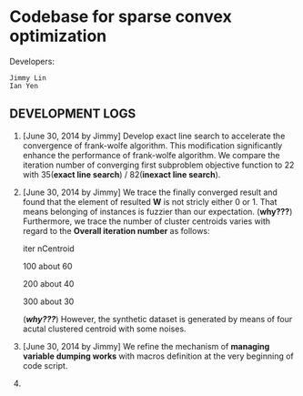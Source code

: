Codebase for sparse convex optimization
=======================

Developers:

    Jimmy Lin
    Ian Yen 

DEVELOPMENT LOGS
---------------

1. [June 30, 2014 by Jimmy] Develop exact line search to accelerate the convergence of
   frank-wolfe algorithm. This modification significantly enhance the
   performance of frank-wolfe algorithm. We compare the iteration number of
   converging first subproblem objective function to 22 with 35(**exact line search**) / 82(**inexact line search**). 
   
2. [June 30, 2014 by Jimmy] We trace the finally converged result and found that the
   element of resulted **W** is not stricly either 0 or 1. That means
   belonging of instances is fuzzier than our expectation. (**why???**) Furthermore, we
   trace the number of cluster centroids varies with regard to the **Overall
   iteration number** as follows:  

    iter nCentroid

    100   about 60

    200   about 40

    300   about 30

   (***why???***) However, the synthetic dataset is generated by means of four
   acutal clustered centroid with some noises. 

3. [June 30, 2014 by Jimmy] We refine the mechanism of **managing variable
   dumping works** with macros definition at the very beginning of code script.

4. 
